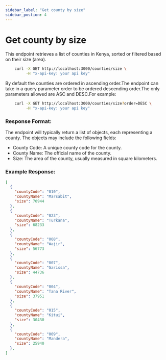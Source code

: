 ```yaml
---
sidebar_label: "Get county by size"
sidebar_postion: 4
---
```


# Get county by size

This endpoint retrieves a list of counties in Kenya, sorted or filtered based on their size (area).

```bash
    curl -X GET http://localhost:3000/counties/size \
         -H "x-api-key: your api key"
```

By default the counties are ordered in ascending order.The endpoint can take in a query parameter order to be ordered descending order.The only parameters allowed are
ASC and DESC.For example:

```bash
    curl -X GET http://localhost:3000/counties/size?order=DESC \
         -H "x-api-key: your api key"
```


### Response Format:

The endpoint will typically return a list of objects, each representing a county. The objects may include the following fields:

- County Code: A unique county code for the county.
- County Name: The official name of the county.
- Size: The area of the county, usually measured in square kilometers.

### Example Response:

```json
[
  {
    "countyCode": "010",
    "countyName": "Marsabit",
    "size": 70944
  },
  {
    "countyCode": "023",
    "countyName": "Turkana",
    "size": 68233
  },
  {
    "countyCode": "008",
    "countyName": "Wajir",
    "size": 56773
  },
  {
    "countyCode": "007",
    "countyName": "Garissa",
    "size": 44736
  },
  {
    "countyCode": "004",
    "countyName": "Tana River",
    "size": 37951
  },
  {
    "countyCode": "015",
    "countyName": "Kitui",
    "size": 30430
  },
  {
    "countyCode": "009",
    "countyName": "Mandera",
    "size": 25940
  },
]
```
